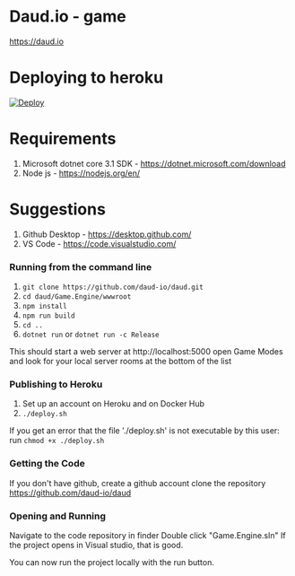 # Daud.io - game
https://daud.io

# Deploying to heroku
[![Deploy](https://www.herokucdn.com/deploy/button.svg)](https://heroku.com/deploy?template=https://github.com/daud-io/daud)

# Requirements
1. Microsoft dotnet core 3.1 SDK - https://dotnet.microsoft.com/download
2. Node js - https://nodejs.org/en/

# Suggestions
1. Github Desktop - https://desktop.github.com/
2. VS Code - https://code.visualstudio.com/

### Running from the command line

1. `git clone https://github.com/daud-io/daud.git`
2. `cd daud/Game.Engine/wwwroot`
3. `npm install`
4. `npm run build`
5. `cd ..`
6. `dotnet run` or `dotnet run -c Release`

This should start a web server at http://localhost:5000
open Game Modes and look for your local server rooms at the bottom of the list

### Publishing to Heroku
1. Set up an account on Heroku and on Docker Hub
2. `./deploy.sh`

If you get an error that the file './deploy.sh' is not executable by this user: run `chmod +x ./deploy.sh`

### Getting the Code

If you don't have github, create a github account
clone the repository https://github.com/daud-io/daud

### Opening and Running

Navigate to the code repository in finder
Double click "Game.Engine.sln"
If the project opens in Visual studio, that is good.

You can now run the project locally with the run button. 
